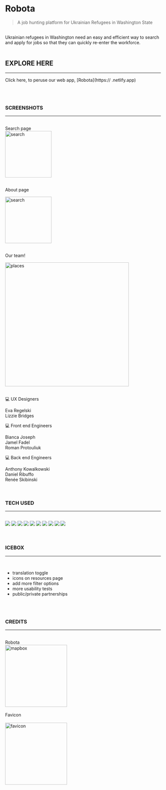 # Robota


> A job hunting platform for Ukrainian Refugees in Washington State  

<br>
Ukrainian refugees in Washington need an easy and efficient way to search and apply for jobs so that they can quickly re-enter the workforce.

<br>
<br>

## EXPLORE HERE  
___________________

Click here, to peruse our web app, [Robota](https:// .netlify.app)

<br>
<br>

### SCREENSHOTS 
___________
<br>
Search page<br>


<img src ="https://i.imgur.com/qPD3PJg.png" alt="search" width="150"/>
<br>
<br>

About page

<img src ="https://i.imgur.com/IMn7oax.png" alt="search" width="150"/>
<br>
<br>

Our team!

<img src ="https://i.imgur.com/QUSLBwd.png" alt="places" width="400"/>
<br>
<br>

💻  UX Designers<br>

Eva Regelski <br>
Lizzie Bridges <br>

💻  Front end Engineers<br>

Bianca Joseph <br>
Jamel Fadel <br>
Roman Protouliuk <br>

💻  Back end Engineers <br>

Anthony Kowalkowski <br>
Daniel Ribuffo <br>
Renée Skibinski <br><br><br>


### TECH USED 
________________


<br>
 <img src="https://img.shields.io/badge/React-20232A?style=for-the-badge&logo=react&logoColor=61DAFB">
 <img src="https://img.shields.io/badge/HTML5-E34F26?style=for-the-badge&logo=html5&logoColor=white">
 <img src="https://img.shields.io/badge/CSS3-1572B6?style=for-the-badge&logo=css3&logoColor=white">
 <img src="https://img.shields.io/badge/JavaScript-F7DF1E?style=for-the-badge&logo=javascript&logoColor=black">
 <img src="https://img.shields.io/badge/GitHub-100000?style=for-the-badge&logo=github&logoColor=white">
 <img src="https://img.shields.io/badge/Node.js-43853D?style=for-the-badge&logo=node.js&logoColor=white">
 <img src="https://img.shields.io/badge/Express.js-404D59?style=for-the-badge">
 <img src="https://img.shields.io/badge/MongoDB-4EA94B?style=for-the-badge&logo=mongodb&logoColor=white">
 <img src="https://img.shields.io/badge/Netlify-00C7B7?style=for-the-badge&logo=netlify&logoColor=white">
 <img src="https://img.shields.io/badge/Heroku-430098?style=for-the-badge&logo=heroku&logoColor=white">
 <br>

 

<br>
<br>

### ICEBOX 
___________________
<br>

- translation toggle
- icons on resources page
- add more filter options
- more usability tests
- public/private partnerships

<br>
<br>

### CREDITS 
______________________________

<br>Robota<br>
<img src ="https://i.imgur.com/V5l97mt.png" alt="mapbox" width="200"/>
<br>
<br>
Favicon<br><br>
<img src ="https://i.imgur.com/TvO3bX1.png" alt="favicon" width="200"/>
